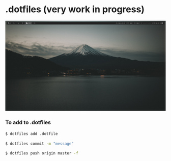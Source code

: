 .dotfiles (very work in progress)
=================================

![screenshot](https://github.com/ktkk/.dotfiles/blob/master/2020-06-23-205507_1920x1080_scrot.png)

### To add to .dotfiles

```bash
$ dotfiles add .dotfile
```
```bash
$ dotfiles commit -m "message"
```
```bash
$ dotfiles push origin master -f
```
